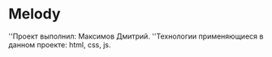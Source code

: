 # Melody
''Проект выполнил: Максимов Дмитрий.
''Технологии применяющиеся в данном проекте: html, css, js.

